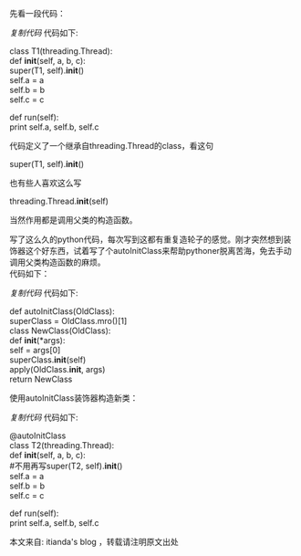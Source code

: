 先看一段代码：  
  

_复制代码_ 代码如下:

  
class T1(threading.Thread):  
def __init__(self, a, b, c):  
super(T1, self).__init__()  
self.a = a  
self.b = b  
self.c = c  
  
def run(self):  
print self.a, self.b, self.c  

  
代码定义了一个继承自threading.Thread的class，看这句  
  
super(T1, self).__init__()  
  
也有些人喜欢这么写  
  
threading.Thread.__init__(self)  
  
当然作用都是调用父类的构造函数。  
  
写了这么久的python代码，每次写到这都有重复造轮子的感觉。刚才突然想到装饰器这个好东西，试着写了个autoInitClass来帮助pythoner脱离苦海，免去手动调用父类构造函数的麻烦。  
代码如下：  

_复制代码_ 代码如下:

  
def autoInitClass(OldClass):  
superClass = OldClass.mro()[1]  
class NewClass(OldClass):  
def __init__(*args):  
self = args[0]  
superClass.__init__(self)  
apply(OldClass.__init__, args)  
return NewClass  

  
使用autoInitClass装饰器构造新类：  
  

_复制代码_ 代码如下:

  
@autoInitClass  
class T2(threading.Thread):  
def __init__(self, a, b, c):  
#不用再写super(T2, self).__init__()  
self.a = a  
self.b = b  
self.c = c  
  
def run(self):  
print self.a, self.b, self.c  

  
本文来自: itianda's blog ，转载请注明原文出处

